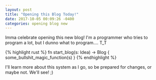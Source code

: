 ```yaml
---
layout: post
title: "Opening this Blog Today!"
date: 2017-10-05 00:09:26 -0400
categories: opening blog new
---
```

Imma celebrate opening this new blog! I'm a programmer who tries to program a lot,
but I dunno what to program.... T_T

{% highlight rust %}
fn start_blog(s: Idea) -> Blog {
  some_bullshit_magic_function(s)
}
{% endhighlight %}

I'll learn more about this system as I go, so be prepared for changes, or maybe not.
We'll see! ;)
